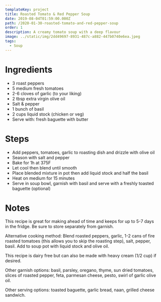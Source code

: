 ```yaml
---
templateKey: project
title: Roasted Tomato & Red Pepper Soup
date: 2019-08-04T01:59:00.000Z
path: /2020-01-30-roasted-tomato-and-red-pepper-soup
order: 1
description: A creamy tomato soup with a deep flavour
image: ../static/img/2dd49697-8931-487c-a882-447b0740e6ea.jpeg
tags:
  - Soup
---
```

# Ingredients

* 3 roast peppers
* 5 medium fresh tomatoes
* 2-6 cloves of garlic (to your liking)
* 2 tbsp extra virgin olive oil
* Salt & pepper
* 1 bunch of basil
* 2 cups liquid stock (chicken or veg)
* Serve with: fresh baguette with butter

# Steps

* Add peppers, tomatoes, garlic to roasting dish and drizzle with olive oil
* Season with salt and pepper
* Bake for 1h at 375F
* Let cool then blend until smooth
* Place blended mixture in pot then add liquid stock and half the basil
* Heat on medium for 15 minutes
* Serve in soup bowl, garnish with basil and serve with a freshly toasted baguette (optional)

# Notes

This recipe is great for making ahead of time and keeps for up to 5-7 days in the fridge. Be sure to store separately from garnish.

Alternative cooking method: Blend roasted peppers, garlic, 1-2 cans of fire roasted tomatoes (this allows you to skip the roasting step), salt, pepper, basil. Add to soup pot with liquid stock and olive oil. 

This recipe is dairy free but can also be made  with heavy cream (1/2 cup) if desired.

Other garnish options: basil, parsley, oregano, thyme, sun dried tomatoes, slices of roasted pepper, feta, parmesan cheese, pesto, swirl of garlic olive oil.

Other serving options: toasted baguette, garlic bread, naan, grilled cheese sandwich.
